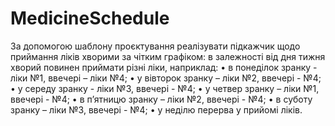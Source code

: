 # MedicineSchedule

За допомогою шаблону проєктування реалізувати підкажчик щодо приймання ліків
хворими за чітким графіком:
в залежності від дня тижня хворий повинен приймати різні ліки, наприклад: 
•	в понеділок зранку -  ліки №1, ввечері – ліки №4; 
•	у вівторок зранку – ліки №2, ввечері - №4; 
•	у середу зранку  - ліки №3, ввечері - №4;
•	у четвер зранку – ліки №1, ввечері - №4;
•	в п’ятницю зранку – ліки №2, ввечері - №4;
•	в суботу зранку – ліки №3, ввечері - №4;
•	у неділю перерва у прийомі ліків.
